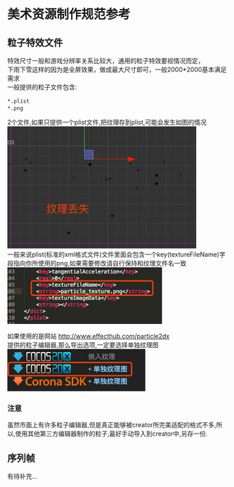 # 美术资源制作规范参考

## 粒子特效文件

特效尺寸一般和游戏分辨率关系比较大，通用的粒子特效要视情况而定，  
下雨下雪这样的因为是全屏效果，做成最大尺寸即可，一般2000*2000基本满足需求   
一般提供的粒子文件包含:
```
*.plist
*.png  
```
2个文件,如果只提供一个plist文件,把纹理存到plist,可能会发生如图的情况   
![](../../../assets/7067d1f1.png)  
一般来说plist(标准的xml格式文件)文件里面会包含一个key(textureFileName)字段指向你所使用的png,如果需要修改请自行保持和纹理文件名一致    
![](../../../assets/55839b8d.png)

如果使用的是网站  http://www.effecthub.com/particle2dx   
提供的粒子编辑器,那么导出选项,一定要选择单独纹理图   
![](../../../assets/ee9f7b2d.png)

### 注意
虽然市面上有许多粒子编辑器,但是真正能够被creator所完美适配的格式不多,所以,使用其他第三方编辑器制作的粒子,最好手动导入到creator中,另存一份.

## 序列帧
有待补充...